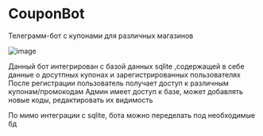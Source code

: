 # CouponBot
Телеграмм-бот с купонами для различных магазинов

![image](https://user-images.githubusercontent.com/84729098/217220870-bc526a4e-6bd5-4990-b82c-b20893112f9b.png)


Данный бот интегрирован с базой данных sqlite ,содержащей в себе данные о досутпных купонах и зарегистрированных пользователях
После регистрации пользователь получает доступ к различным купонам/промокодам
Админ имеет доступ к базе, может добавлять новые коды, редактировать их видимость

По мимо интеграции с sqlite, бота можно переделать под необходимые бд
